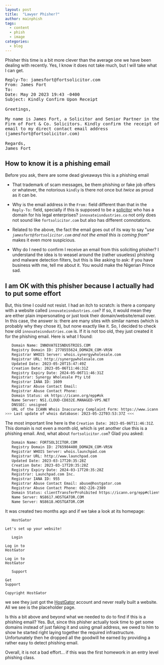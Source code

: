 ```yaml
---
layout: post
title:  "Lawyer Phisher?"
author: mainphish
tags:
  - content
  - phish
  - image
categories: 
  - blog
---
```


Phisher this time is a bit more clever than the average one we have been 
dealing with recently. Yes, I know it does not take much, but I will take
what I can get. 

<pre>
Reply-To: jamesfort@fortsolicitor.com
From: James Fort <jamesf@innovateisndustries.com>
To: <cluelessSheep@example.com>
Date: May 20 2023 19:43 -0400
Subject: Kindly Confirm Upon Receipt

Greetings,

My name is James Fort, a Solicitor and Senior Partner in the Law
Firm of Fort & Co. Solicitors. Kindly confirm the receipt of this
email to my direct contact email address
(jamesfort@fortsolicitor.com)

Regards,
James Fort
</pre>

## How to know it is a phishing email

Before you ask, there are some dead giveaways this is a phishing email

- That trademark of scam messages, be them phishing or fake job offers or
whatever, the notorious `kindly` is there not once but *twice* as proud as 
it can be.

- Why is the email address in the `From:` field different than that in the
`Reply-To:` field, specially if this is supposed to be a 
[solicitor](https://en.wikipedia.org/wiki/Solicitor) who has a domain for
his legal enterprises? `innovateisndustries.co` not only does not sound like
`fortsolicitor.com` but also has different connotations. 

- Related to the above, the fact the email goes out of its way to say "*use
`jamesfort@fortsolicitor.com` and not the email this is coming from*" makes
it even more suspicious.

- Why do I need to confirm I receive an email from this soliciting phisher?
I understand the idea is to weasel around the (rather usueless) phishing and
malware detection filters, but this is like asking to ask: if you have business with me, tell me about it.
You would make the Nigerian Prince sad.

## I am OK with this phisher because I actually had to put some effort

But, this time I could not resist. I had an itch to scratch: is there a
company with a website called `innovateisndustries.com`? If so, it would mean
they are either plain impersonating or just took their domain/website/email
over. In this case, the answer is: there are many sites with similar names
(which is probably why they chose it), but none exactly like it. So, I decided
to check how old `innovateisndustries.com` is. If it is not too old, they
just created it for the phishing email. Here is what I found:

```bash
   Domain Name: INNOVATEISNDUSTRIES.COM
   Registry Domain ID: 2778555624_DOMAIN_COM-VRSN
   Registrar WHOIS Server: whois.synergywholesale.com
   Registrar URL: http://synergywholesale.com
   Updated Date: 2023-05-20T15:47:49Z
   Creation Date: 2023-05-06T11:46:31Z
   Registry Expiry Date: 2024-05-06T11:46:31Z
   Registrar: Synergy Wholesale Pty Ltd
   Registrar IANA ID: 1609
   Registrar Abuse Contact Email:
   Registrar Abuse Contact Phone:
   Domain Status: ok https://icann.org/epp#ok
   Name Server: NS1.CLOUD-CD832E.MANAGED-VPS.NET
   DNSSEC: unsigned
   URL of the ICANN Whois Inaccuracy Complaint Form: https://www.icann.org/wicf/
>>> Last update of whois database: 2023-05-22T03:53:37Z <<<
```

The most important line here is the `Creation Date: 2023-05-06T11:46:31Z`. 
This domain is not even a month old, which is yet another clue this is a 
phishing email. And, what about `fortsolicitor.com`? Glad you asked:

```bash
   Domain Name: FORTSOLICITOR.COM
   Registry Domain ID: 2765984400_DOMAIN_COM-VRSN
   Registrar WHOIS Server: whois.launchpad.com
   Registrar URL: http://www.launchpad.com
   Updated Date: 2023-03-17T20:35:28Z
   Creation Date: 2023-03-17T20:35:28Z
   Registry Expiry Date: 2024-03-17T20:35:28Z
   Registrar: Launchpad.com Inc.
   Registrar IANA ID: 955
   Registrar Abuse Contact Email: abuse@hostgator.com
   Registrar Abuse Contact Phone: 602-226-2389
   Domain Status: clientTransferProhibited https://icann.org/epp#clientTransferProhibited
   Name Server: NS8617.HOSTGATOR.COM
   Name Server: NS8618.HOSTGATOR.COM
```

It was created two months ago and if we take a look at its homepage:

```
   HostGator

Let's set up your website!

   Login

Log in to
HostGator

Log in to
HostGator

   Support

Get
Support

Copyright HostGator
```

we see they just got the [HostGator](https://www.hostgator.com/) 
account and never really built a website. All we see is the placeholder page.

Is this a bit above and beyond what we needed to do to find if this is a 
phishing email? Yes. But, since this phisher actually took time to get some
domains instead of just faking it and using gmail address, we owed to him
to show he started right laying together the required infrastructure.
Unfortunately then he dropped all the goodwill he earned by providing a
rather easy to detect phishing email.

Overall, it is not a bad effort... if this was the first homework in an 
entry level phishing class.
